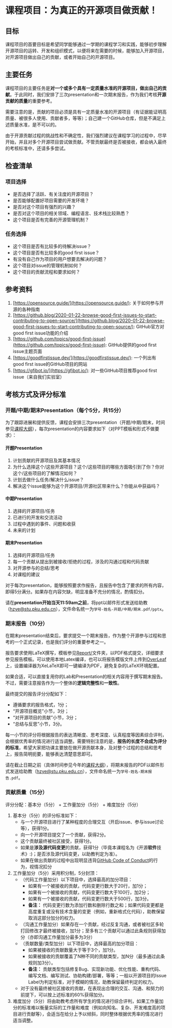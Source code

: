 # 课程项目：为真正的开源项目做贡献！

## 目标

课程项目的首要目标是希望同学能够通过一学期的课程学习和实践，能够初步理解开源项目的运转、开发和组织模式，以便将来在需要的时候，能够加入开源项目，对开源项目做出自己的贡献，或者开始自己的开源项目。

## 主要任务

课程项目的主要任务是**对一个或多个具有一定质量水准的开源项目，做出自己的贡献**。于此同时，我们安排了三次presentation和一次期末报告，作为我们考核**开源贡献的质量**的重要参考。

需要注意的是，贡献的项目必须是具有一定质量水准的开源项目（有证据能证明高质量、被很多人使用、贡献者多，等等）；自己建一个GitHub仓库，但是不满足上述质量水准，是不可以的。

由于开源贡献过程的挑战性和不确定性，我们强烈建议在课程学习的过程中，尽早开始，并且对多个开源项目尝试做贡献。不管贡献最终是否被接收，都会纳入最终的考核标准中，还请多多尝试。

## 检查清单

### 项目选择

* 是否选择了活跃、有关注度的开源项目？
* 是否能够配置好项目需要的开发环境？
* 是否对这个项目有强烈的兴趣？
* 是否对这个项目的相关领域、编程语言、技术栈比较熟悉？
* 这个项目是否有完善的开源管理机制？

### 任务选择

* 这个项目是否有比较多的待解决issue？
* 这个项目是否有比较多的good first issue？
* 有没有自己作为项目的用户想要去解决的问题？
* 这个项目对issue的管理机制如何？
* 这个项目的贡献流程和要求如何？

## 参考资料

1. [https://opensource.guide/](https://opensource.guide/): 关于如何参与开源的各种指南
2. [https://github.blog/2020-01-22-browse-good-first-issues-to-start-contributing-to-open-source/](https://github.blog/2020-01-22-browse-good-first-issues-to-start-contributing-to-open-source/): GitHub官方对good first issue功能的介绍
3. [https://github.com/topics/good-first-issue](https://github.com/topics/good-first-issue): GitHub提供的good first issue主题页面
4. [https://goodfirstissue.dev/](https://goodfirstissue.dev/): 一个列出有good first issue的GitHub项目的网站
5. [https://gfibot.io/](https://gfibot.io/): 对一些GitHub项目推荐good first issue（来自我们实验室）

## 考核方式及评分标准

### 开题/中期/期末Presentation（每个5分，共15分）

为了跟踪进展和提供反馈，课程会安排三次presentation（开题/中期/期末，时间参见[课程大纲](../Syllabus.md)），每次presentation的内容要求如下（对PPT模板和形式不做要求）：

#### 开题Presentation

1. 计划贡献的开源项目及其基本情况
2. 为什么选择这个/这些开源项目？这个/这些项目的哪些方面吸引到了你？你对这个/这些项目的了解情况如何？
3. 计划去做什么任务/解决什么issue？
4. 解决这个issue能够为这个开源项目/开源社区带来什么？你能从中获益吗？

#### 中期Presentation

1. 选择的开源项目/任务
2. 已进行的开发和交流活动
3. 过程中遇到的事件、问题和收获
4. 未来的计划

#### 期末Presentation

1. 选择的开源项目/任务
2. 每一个贡献从提出到被接收/拒绝的过程，涉及的沟通过程和代码贡献
3. 对开源参与的总结/思考
4. 对课程的建议

对于每次presentation，能够按照要求作报告，且报告中包含了要求的所有内容，即得5分满分。如果存在内容欠缺，明显准备不充分的情况，酌情扣分。

请在**presentation开始当天11:59am之前**，将ppt以邮件形式发送给助教（hzye@stu.pku.edu.cn），文件命名统一为`学号-姓名-开题/中期/期末.pdf/pptx`。

### 期末报告（10分）

在期末presentation结束后，要求提交一个期末报告，作为整个开源参与过程和思考的一个正式记录，也是我们评分的重要参考之一。

报告要求使用LaTeX撰写，模板参见[Report/](Report/)文件夹，以PDF格式提交，详细要求参见报告模板。可以使用本地Latex编译，也可以将报告模版文件上传到[OverLeaf](https://www.overleaf.com/)上，设置编译器为XeLaTeX即可一键编译为PDF，避免复杂的LaTeX环境配置。

如果合适，可以直接复用你的Lab和Presentation的相关内容用于撰写期末报告。不过，需要注意报告作为一个整体的**逻辑完整性**和**一致性**。

最终提交的报告评分分配如下：
* 遵循要求的报告格式，1分；
* “开源项目概览”小节，3分；
* “对开源项目的贡献”小节，3分；
* “总结与反思”小节，3分。

每一小节的评分将根据报告的表达清晰度、思考深度、认真程度等因素综合评判，会根据优秀率的情况进行适当调整。需要特别注意的是，**报告的长度不会成为评分的标准**，希望大家把功课主要放在做开源贡献本身，及对整个过程的总结和思考上，报告简明扼要，能够表达清楚意思即可。

请在截止日期之前（具体时间参见今年的[课程大纲](../Syllabus.md)），将期末报告的PDF以邮件形式发送给助教（hzye@stu.pku.edu.cn），文件命名统一为`学号-姓名-期末报告.pdf`。

### 贡献质量（15分）

评分分配：基本分（5分） + 工作量加分（5分） + 难度加分（5分）

1. 基本分（5分）的评分标准如下：
   - 与一个开源项目进行了某种程度的合理交互（开启issue、参与issue讨论等），获得1分。
   - 向一个开源项目提交了一个贡献，获得2分。
   - 这个贡献最终被社区接受，获得1分。
   - 如果是**涉及源代码变更**的贡献，获得1分（毕竟本课程名为《开源**软件**技术》:)；是否涉及源代码变更，以助教判定为准）。
   - 如果在做出贡献的过程中出现明显违背[GitHub Code of Conduct](https://docs.github.com/en/site-policy/github-terms/github-community-code-of-conduct)的行为，视情况扣分
2. 工作量加分（5分）采用积分制，5分封顶：
   - （代码工作量加分）以下项目中，选择最高的加分项目：
       * 如果有一个被接收的贡献，代码变更行数大于20行，加1分；
       * 如果有一个被接收的贡献，代码变更行数大于100行，加2分；
       * 如果有一个被接收的贡献，代码变更行数大于500行，加3分。
       * **备注：** 代码变更行数为添加行数和删除行数之和；如果代码变更都是高度重复或没有技术含量的变更（例如，重新格式化代码），助教保留取消这部分加分的权力。
   - （沟通工作量加分）如果存在一个贡献，经过反复沟通，或者被社区多轮打回修改才最终被接收，加1分；至多有三个贡献可以通过此条规则获得加分（亦即沟通工作量加分最多为3分）
   - （贡献数量/类型加分）以下项目中，选择最高的加分项目：
       * 如果被接收的贡献数量大于等于3个，加1分。
       * 如果被接收的贡献覆盖了N种不同的贡献类型，加N分（最多通过此条规则加3分）。
       * **备注：** 贡献类型包括修复Bug、实现新功能、优化性能、重构代码、编写文档、编写测试、协助构建/部署，等等；一般以开源项目的Issue Label为判定标准，对于模糊的情况，助教保留最终判定的权力。
    - 对于没有最终被社区接收的贡献，在表现出合理的交互、沟通、和努力的前提下，可以按上述标准的60%获得加分。
3. 难度加分（5分）将由助教考虑所有学生的情况进行综合评判，如果工作量加分的标准难以衡量实际的工作量和难度（例如向知名、复杂、开发难度高的项目进行贡献等），会适当在给分上予以倾斜，同时整体根据优秀率的情况进行适当调整。

